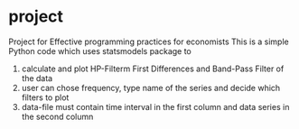 # project
Project for Effective programming practices for economists
This is a simple Python code which uses statsmodels package to
1) calculate and plot HP-Filterm First Differences and Band-Pass Filter of the data
2) user can chose frequency, type name of the series and decide which filters to plot
3) data-file must contain time interval in the first column and data series in the second column

